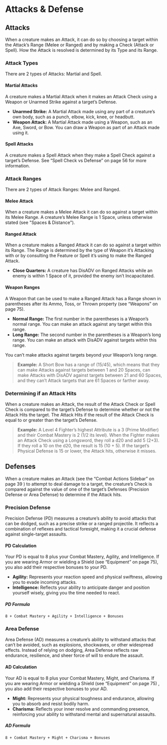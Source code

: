 # Attacks & Defense

## Attacks

When a creature makes an Attack, it can do so by choosing a target within the Attack’s Range (Melee or Ranged) and by making a Check (Attack or Spell). How the Attack is resolved is determined by its Type and its Range. 

### Attack Types

There are 2 types of Attacks: Martial and Spell.

#### Martial Attacks

A creature makes a Martial Attack when it makes an Attack Check using a Weapon or Unarmed Strike against a target’s Defense.

*   **Unarmed Strike:** A Martial Attack made using any part of a creature’s own body, such as a punch, elbow, kick, knee, or headbutt.
*   **Weapon Attack:** A Martial Attack made using a Weapon, such as an Axe, Sword, or Bow. You can draw a Weapon as part of an Attack made using it.

#### Spell Attacks

A creature makes a Spell Attack when they make a Spell
Check against a target’s Defense. See “Spell Check vs
Defense” on page 56 for more information.

### Attack Ranges

There are 2 types of Attack Ranges: Melee and Ranged.

#### Melee Attack

When a creature makes a Melee Attack it can do so against a target within its Melee Range. A creature’s Melee Range is 1 Space, unless otherwise stated (see "Spaces & Distance").

#### Ranged Attack

When a creature makes a Ranged Attack it can do so against a target within its Range. The Range is determined by the type of Weapon it’s Attacking with or by consulting the Feature or Spell it’s using to make the Ranged Attack.

*   **Close Quarters:** A creature has DisADV on Ranged Attacks while an enemy is within 1 Space of it, provided the enemy isn’t Incapacitated.

#### Weapon Ranges

A Weapon that can be used to make a Ranged Attack has
a Range shown in parentheses after its Ammo, Toss, or
Thrown property (see “Weapons” on page 75).

*   **Normal Range:** The first number in the parentheses is a Weapon’s normal range. You can make an attack against any target within this range.
*   **Long Range:** The second number in the parentheses is a Weapon’s long range. You can make an attack with DisADV against targets within this range.

You can’t make attacks against targets beyond your Weapon’s long range.

> **Example:** A Short Bow has a range of (15/45), which means that they can make Attacks against targets between 1 and 20 Spaces, can make Attacks with DisADV against targets between 21 and 60 Spaces, and they can’t Attack targets that are 61 Spaces or farther away.

### Determining if an Attack Hits

When a creature makes an Attack, the result of the Attack
Check or Spell Check is compared to the target’s Defense
to determine whether or not the Attack Hits the target. The
Attack Hits if the result of the Attack Check is equal to or
greater than the target’s Defense.

> **Example:** A Level 4 Fighter’s highest Attribute is a 3 (Prime Modifier) and their Combat Mastery is 2 (1/2 its level). When the Fighter makes an Attack Check using a Longsword, they roll a d20 and add 5 (2+3). If they roll a 10 on the d20, the result is 15 (10 + 5). If the target’s Physical Defense is 15 or lower, the Attack hits, otherwise it misses.

## Defenses

When a creature makes an Attack (see the “Combat
Actions Sidebar” on page 39 ) to attempt to deal damage
to a target, the creature’s Check is compared against the
value of one of the target’s Defenses (Precision Defense or
Area Defense) to determine if the Attack hits.

### Precision Defense

Precision Defense (PD) measures a creature’s ability to
avoid attacks that can be dodged, such as a precise strike
or a ranged projectile. It reflects a combination of reflexes
and tactical foresight, making it a crucial defense against
single-target assaults.

#### PD Calculation

Your PD is equal to 8 plus your Combat Mastery, Agility,
and Intelligence. If you are wearing Armor or wielding a
Shield (see “Equipment” on page 75), you also add their
respective bonuses to your PD.

* **Agility:** Represents your reaction speed and physical
swiftness, allowing you to evade incoming attacks.
* **Intelligence:** Reflects your ability to anticipate danger
and position yourself wisely, giving you the time needed
to react.

##### PD Formula

```
8 + Combat Mastery + Agility + Intelligence + Bonuses
```

### Area Defense

Area Defense (AD) measures a creature’s ability to
withstand attacks that can’t be avoided, such as explosions,
shockwaves, or other widespread effects. Instead of
relying on dodging, Area Defense reflects raw endurance,
resilience, and sheer force of will to endure the assault.

#### AD Calculation

Your AD is equal to 8 plus your Combat Mastery, Might,
and Charisma. If you are wearing Armor or wielding a
Shield (see “Equipment” on page 75) , you also add their
respective bonuses to your AD.

* **Might:** Represents your physical toughness and
endurance, allowing you to absorb and resist bodily harm.
* **Charisma:** Reflects your inner resolve and commanding
presence, reinforcing your ability to withstand mental
and supernatural assaults.

##### AD Formula

```
8 + Combat Mastery + Might + Charisma + Bonuses
```
